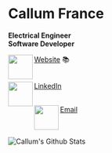 # Callum France

__Electrical Engineer__<br/>
__Software Developer__<br/>

<img align="left" height="50" width="50" src="https://img.icons8.com/wired/64/000000/asterisk.png"/>

<a href="https://callum-france.me">Website</a> 📚<br/><br/>

<img align="left" height="50" width="50" src="https://img.icons8.com/wired/64/000000/linkedin.png"/>

<a href="https://linkedin.com/in/callum-france">LinkedIn</a><br/><br/>

<img align="left" height="50" width="50" src="https://img.icons8.com/wired/64/000000/filled-message.png"/>

<a href="mailto:france.callum@gmail.com">Email</a><br/><br/><br/>


![Callum's Github Stats](https://github-readme-stats.vercel.app/api?username=callumfrance&hide=stars,contribs&show_icons=true&theme=cobalt)
